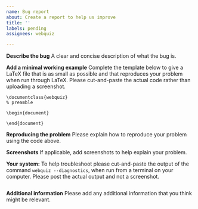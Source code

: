 ```yaml
---
name: Bug report
about: Create a report to help us improve
title: ''
labels: pending
assignees: webquiz

---
```


**Describe the bug**
A clear and concise description of what the bug is.

**Add a minimal working example**
Complete the template below to give a LaTeX file that is as small as possible and that reproduces your problem when run through LaTeX. Please cut-and-paste the actual code rather than uploading a screenshot.

```
\documentclass{webquiz}
% preamble

\begin{document}

\end{document}
```

**Reproducing the problem**
Please explain how to reproduce your problem using the code above.

**Screenshots**
If applicable, add screenshots to help explain your problem.

**Your system:**
To help troubleshoot please cut-and-paste the output of the command `webquiz --diagnostics`, when run from a terminal on your computer. Please post the actual output and not a screenshot.

```

```


**Additional information**
Please add any additional information that you think might be relevant.
